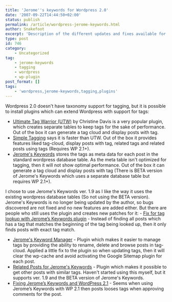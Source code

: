 ```yaml
---
title: 'Jerome''s keywords for Wordpress 2.0'
date: '2007-09-22T14:44:50+02:00'
status: publish
permalink: /article/wordpress-jerome-keywords.html
author: Snakefoot
excerpt: 'Description of the different updates and fixes available for Jerome''s keywords.'
type: post
id: 746
category:
    - Uncategorized
tag:
    - jerome-keywords
    - tagging
    - wordpress
    - wp-plugin
post_format: []
tags:
    - 'wordpress,jerome-keywords,tagging,plugins'
---
```

Wordpress 2.0 doesn't have taxonomy support for tagging, but it is possible to install plugins which can extend Wordpress with support for tags:

- [Ultimate Tag Warrior (UTW)](http://www.neato.co.nz/ultimate-tag-warrior/) by Christine Davis is a very popular plugin, which creates separate tables to keep tags for the sake of performance. Out of the box it can generate a tag cloud and display posts with tag.
- [Simple Tagging](http://sw-guide.de/wordpress/plugins/simple-tagging/) says it is faster than UTW. Out of the box it provides features liked tag-cloud, display posts with tag, related tags and related posts using tags (Requires WP 2.1+).
- [Jerome's Keywords](http://vapourtrails.ca/wp-keywords) stores the tags as meta data for each post in the standard wordpress database table. As the meta table isn't optimized for tagging, then it will not show optimal performance. Out of the box it can generate a tag cloud and display posts with tag (There is BETA version of Jerome's Keywords which uses a separate database table but requires WP 2.1+).
 
 I chose to use Jerome's Keywords ver. 1.9 as I like the way it uses the existing wordpress database tables (So not using the BETA version). Jerome's Keywords is no longer being updated by the author, so bugs discovered are not fixed and no new features are added either. But there are people who still uses the plugin and creates new patches for it: - [Fix for tag lookup with Jerome’s Keywords plugin](http://www.chipstips.com/?p=146) - Instead of finding all posts which has a tag that matches the beginning of the tag being looked up, then it only finds posts with exact tag match.
- [Jerome's Keyword Manager](http://johannes.jarolim.com/blog/wordpress/jeromes-keyword-manager/) - Plugin which makes it easier to manage tags by providing the ability to rename, delete and browse posts in tag-cloud. Applied a little fix to the plugin so when updating tags, then it will clear the wp-cache and avoid activating the Google Sitemap plugin for each post.
- [Related Posts for Jerome's Keywords](http://sw-guide.de/wordpress/plugins/jeromes-keywords-related-posts/) - Plugin which makes it possible to get other posts with similar tags. Haven't started using this myself, but it supports ver. 1.9 and the BETA version of Jerome's Keywords.
- [Fixing Jerome’s Keywords and WordPress 2.1](http://www.arnebrachhold.de/2007/03/03/fixing-error-bug-in-jeromes-keywords-and-wordpress-2-1) - Seems when using Jerome’s Keywords with WP 2.1 then posts looses tags when approving comments for the post.